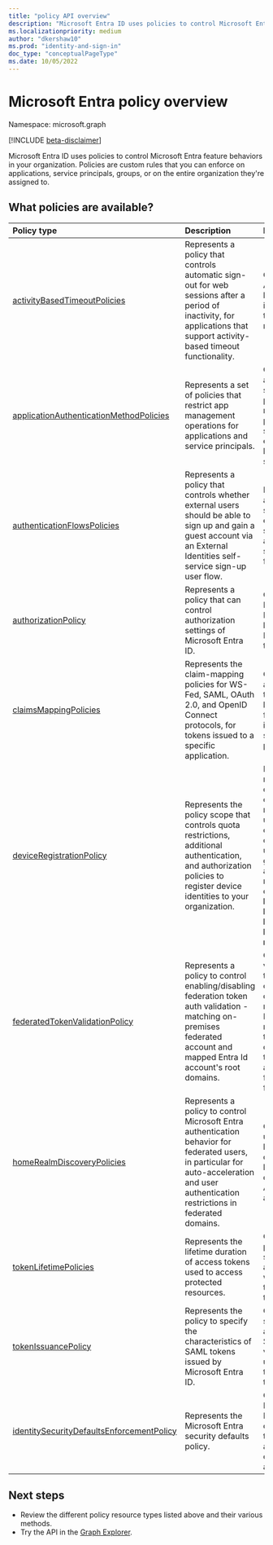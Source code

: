 ```yaml
---
title: "policy API overview"
description: "Microsoft Entra ID uses policies to control Microsoft Entra feature behaviors in your organization."
ms.localizationpriority: medium
author: "dkershaw10"
ms.prod: "identity-and-sign-in"
doc_type: "conceptualPageType"
ms.date: 10/05/2022
---
```


# Microsoft Entra policy overview

Namespace: microsoft.graph

[!INCLUDE [beta-disclaimer](../../includes/beta-disclaimer.md)]

Microsoft Entra ID uses policies to control Microsoft Entra feature behaviors in your organization. Policies are custom rules that you can enforce on applications, service principals, groups, or on the entire organization they're assigned to.

## What policies are available?

| Policy type                                                                               | Description                                                                                                                                                                                       | Examples                                                                                                                                                                                               |
|:------------------------------------------------------------------------------------------|:--------------------------------------------------------------------------------------------------------------------------------------------------------------------------------------------------|:-------------------------------------------------------------------------------------------------------------------------------------------------------------------------------------------------------|
| [activityBasedTimeoutPolicies](activityBasedTimeoutPolicy.md)                             | Represents a policy that controls automatic sign-out for web sessions after a period of inactivity, for applications that support activity-based timeout functionality.                           | Configure the Azure portal to have an inactivity timeout of 15 minutes.                                                                                                                                |
| [applicationAuthenticationMethodPolicies](applicationAuthenticationMethodPolicy.md)       | Represents a set of policies that restrict app management operations for applications and service principals.                                                                                     | Configure applications or service principals to not use password secrets or enforce lifetime on secrets.                                                                                               |
| [authenticationFlowsPolicies](authenticationflowspolicy.md)                               | Represents a policy that controls whether external users should be able to sign up and gain a guest account via an External Identities self-service sign-up user flow.                            | Enable your applications to support external users signing up via a self-service sign-up user flow.                                                                                                    |
| [authorizationPolicy](authorizationpolicy.md)                                             | Represents a policy that can control authorization settings of Microsoft Entra ID.                                                                                                            | Configure Microsoft Entra ID to block MSOL PowerShell in the tenant.                                                                                                                                             |
| [claimsMappingPolicies](claimsMappingPolicy.md)                                           | Represents the claim-mapping policies for WS-Fed, SAML, OAuth 2.0, and OpenID Connect protocols, for tokens issued to a specific application.                                                     | Create and assign a policy to omit the basic claims from tokens issued to a service principal.                                                                                                         |
| [deviceRegistrationPolicy](deviceregistrationpolicy.md)                                   | Represents the policy scope that controls quota restrictions, additional authentication, and authorization policies to register device identities to your organization.                           | Limit the number of devices that can be registered to a user in your organization or, specify users or groups that are allowed to register devices using **Microsoft Entra join** or **Microsoft Entra registered**. |
| [federatedTokenValidationPolicy](federatedtokenvalidationpolicy.md) | Represents a policy to control enabling/disabling federation token auth validation - matching on-premises federated account and mapped Entra Id account's root domains. | Configure validation on tenants to check if the domain in the mapped Entra Id account matches the token issuer domain in a token post authentication from the federated IdP. |
| [homeRealmDiscoveryPolicies](homeRealmDiscoveryPolicy.md)                                 | Represents a policy to control Microsoft Entra authentication behavior for federated users, in particular for auto-acceleration and user authentication restrictions in federated domains. | Configure all users to skip home realm discovery and be routed directly to ADFS for authentication.                                                                                                    |
| [tokenLifetimePolicies](tokenlifetimepolicy.md)                                           | Represents the lifetime duration of access tokens used to access protected resources.                                                                                                             | Configure a particularly sensitive application with a shorter than default token lifetime.                                                                                                             |
| [tokenIssuancePolicy](tokenIssuancePolicy.md)                                             | Represents the policy to specify the characteristics of SAML tokens issued by Microsoft Entra ID.                                                                                                           | Configure the signing algorithm or SAML token version to be used to issue the SAML token.                                                                                                              |
| [identitySecurityDefaultsEnforcementPolicy](identitysecuritydefaultsenforcementpolicy.md) | Represents the Microsoft Entra security defaults policy.                                                                                                                                                 | Configure the Microsoft Entra security defaults policy to protect against common attacks.                                                                                                                     |

## Next steps

- Review the different policy resource types listed above and their various methods.
- Try the API in the [Graph Explorer](https://developer.microsoft.com/graph/graph-explorer).
